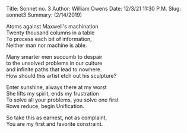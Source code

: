 Title: Sonnet no. 3
Author: William Owens
Date: 12/3/21 11:30 P.M.
Slug: sonnet3
Summary: (2/14/2019)

Atoms against Maxwell's machination  
Twenty thousand columns in a table  
To process each bit of information,  
Neither man nor machine is able.

Many smarter men succumb to despair  
to the unsolved problems in our culture  
and infinite paths that lead to nowhere.  
How should this artist etch out his sculpture?

Enter sunshine, always there at my worst  
She lifts my spirit, ends my frustration  
To solve all your problems, you solve one first  
Rows reduce, begin Unification.

So take this as earnest, not as complaint,  
You are my first and favorite constraint. 
